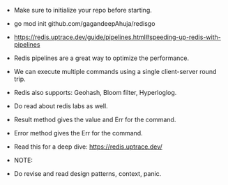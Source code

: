 * Make sure to initialize your repo before starting.
* go mod init github.com/gagandeepAhuja/redisgo
* https://redis.uptrace.dev/guide/pipelines.html#speeding-up-redis-with-pipelines
* Redis pipelines are a great way to optimize the performance.
* We can execute multiple commands using a single client-server round trip.

* Redis also supports: Geohash, Bloom filter, Hyperloglog.

* Do read about redis labs as well.

* Result method gives the value and Err for the command.
* Error method gives the Err for the command.

* Read this for a deep dive: https://redis.uptrace.dev/

* NOTE:
* Do revise and read design patterns, context, panic.